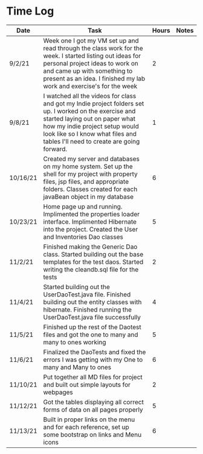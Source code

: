 # Time Log

| Date | Task | Hours | Notes |
|------|------|-------|-------|
| 9/2/21  |  Week one I got my VM set up and read through the class work for the week.  I started listing out ideas for personal project ideas to work on and came up with something to present as an idea.  I finished my lab work and exercise's for the week  | 2  |   |
| 9/8/21  | I watched all the videos for class and got my Indie project folders set up.  I worked on the exercise and started laying out on paper what how my indie project setup would look like so I know what files and tables I'll need to create are going forward.| 1  |
| 10/16/21  | Created my server and databases on my home system.  Set up the shell for my project with property files, jsp files, and appropriate folders. Classes created for each javaBean object in my database  | 6  |   |
| 10/23/21  | Home page up and running.  Implimented the properties loader interface.  Implimented Hibernate into the project.  Created the User and Inventories Dao classes  | 5  |   |
| 11/2/21  | Finished making the Generic Dao class.  Started building out the base templates for the test daos.  Started writing the cleandb.sql file for the tests  | 2  |   |
| 11/4/21  | Started building out the UserDaoTest.java file.  Finished building out the entity classes with hibernate.  Finished running the UserDaoTest.java file successfully  | 4  |   |
| 11/5/21  | Finished up the rest of the Daotest files and got the one to many and many to ones working  |  5 |   |
| 11/6/21  | Finalized the DaoTests and fixed the errors I was getting with my One to many and Many to ones  |  6 |   |
| 11/10/21 | Put together all MD files for project and built out simple layouts for webpages | 2  |   |    
| 11/12/21 | Got the tables displaying all correct forms of data on all pages properly | 5 |  |
| 11/13/21 | Built in proper links on the menu and for each reference, set up some bootstrap on links and Menu icons | 6 |  |

            